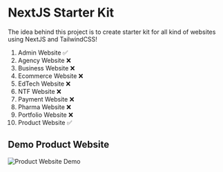 # NextJS Starter Kit

The idea behind this project is to create starter kit for all kind of websites using NextJS and TailwindCSS!

1. Admin Website :white_check_mark:
2. Agency Website :x:
3. Business Website :x:
4. Ecommerce Website :x:
5. EdTech Website :x:
6. NTF Website :x:
7. Payment Website :x:
8. Pharma Website :x:
9. Portfolio Website :x:
10. Product Website :white_check_mark:

## Demo Product Website

![Product Website Demo](product-website-demo.gif)
